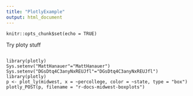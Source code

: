 ```yaml
---
title: "PlotlyExample"
output: html_document
---
```


```{r setup, include=FALSE}
knitr::opts_chunk$set(echo = TRUE)
```
Try ploty stuff
```{r}

library(plotly)
Sys.setenv("MattHanauer"="MattHanauer")
Sys.setenv("DGsDtq4C3anyNxREUJfl"="DGsDtq4C3anyNxREUJfl")
library(plotly)
p <- plot_ly(midwest, x = ~percollege, color = ~state, type = "box")
plotly_POST(p, filename = "r-docs-midwest-boxplots")
```

